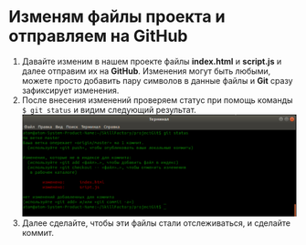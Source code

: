 # Изменям файлы проекта и отправляем на GitHub

1. Давайте изменим в нашем проекте файлы **index.html** и **script.js** и далее отправим их на **GitHub**. Изменения могут быть любыми, можете просто добавить пару символов в данные файлы и **Git** сразу зафиксирует изменения.  
2. После внесения изменений проверяем статус при помощь команды `$ git status` и видим следующий результат.  
![Видим измененные файлы](./img/github44.png "Результат команды git status")  
3. Далее сделайте, чтобы эти файлы стали отслеживаться, и сделайте коммит.  
